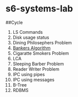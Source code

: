 # s6-systems-lab

##Cycle

1. LS Commands
2. Disk usage status
3. Dining Philosephers Problem
4. [Bankers Algorithm](../master/bankers.c)
5. Cigaratte Smokers Problem
6. LCA
7. Sleeping Barber Problem
8. Reader Writer Problem
9. IPC using pipes
10. IPC using messages
11. B-Tree
12. RDBMS

